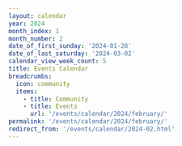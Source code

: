 ```yaml
---
layout: calendar
year: 2024
month_index: 1
month_number: 2
date_of_first_sunday: '2024-01-28'
date_of_last_saturday: '2024-03-02'
calendar_view_week_count: 5
title: Events Calendar
breadcrumbs:
  icon: community
  items:
    - title: Community
    - title: Events
      url: '/events/calendar/2024/february/'
permalink: '/events/calendar/2024/february/'
redirect_from: '/events/calendar/2024-02.html'
---
```

